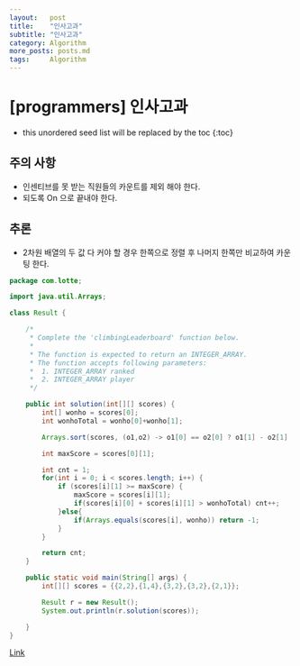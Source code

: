 ```yaml
---
layout:   post
title:    "인사고과"
subtitle: "인사고과"
category: Algorithm
more_posts: posts.md
tags:     Algorithm
---
```

# [programmers] 인사고과

<!--more-->
<!-- Table of contents -->
* this unordered seed list will be replaced by the toc
{:toc}

## 주의 사항
- 인센티브를 못 받는 직원들의 카운트를 제외 해야 한다.
- 되도록 On 으로 끝내야 한다.

## 추론
- 2차원 배열의 두 값 다 커야 할 경우 한쪽으로 정렬 후 나머지 한쪽만 비교하여 카운팅 한다.

```java
package com.lotte;

import java.util.Arrays;

class Result {

    /*
     * Complete the 'climbingLeaderboard' function below.
     *
     * The function is expected to return an INTEGER_ARRAY.
     * The function accepts following parameters:
     *  1. INTEGER_ARRAY ranked
     *  2. INTEGER_ARRAY player
     */

    public int solution(int[][] scores) {
        int[] wonho = scores[0];
        int wonhoTotal = wonho[0]+wonho[1];

        Arrays.sort(scores, (o1,o2) -> o1[0] == o2[0] ? o1[1] - o2[1] : o2[0] - o1[0] );

        int maxScore = scores[0][1];

        int cnt = 1;
        for(int i = 0; i < scores.length; i++) {
            if (scores[i][1] >= maxScore) {
                maxScore = scores[i][1];
                if(scores[i][0] + scores[i][1] > wonhoTotal) cnt++;
            }else{
                if(Arrays.equals(scores[i], wonho)) return -1;
            }
        }

        return cnt;
    }

    public static void main(String[] args) {
        int[][] scores = {{2,2},{1,4},{3,2},{3,2},{2,1}};

        Result r = new Result();
        System.out.println(r.solution(scores));

    }
}
```

[Link](https://school.programmers.co.kr/learn/courses/30/lessons/152995)